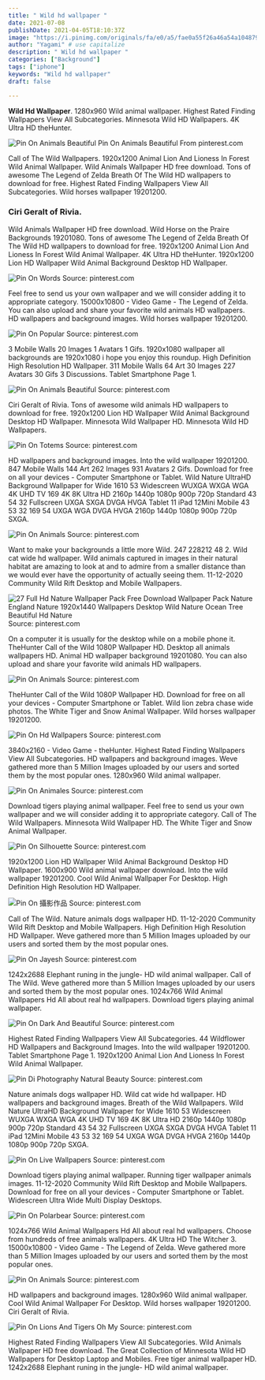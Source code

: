 ```yaml
---
title: " Wild hd wallpaper "
date: 2021-07-08
publishDate: 2021-04-05T18:10:37Z
image: "https://i.pinimg.com/originals/fa/e0/a5/fae0a55f26a46a54a104879e07a344b5.jpg"
author: "Yagami" # use capitalize
description: " Wild hd wallpaper "
categories: ["Background"]
tags: ["iphone"]
keywords: "Wild hd wallpaper"
draft: false

---
```



**Wild Hd Wallpaper**. 1280x960 Wild animal wallpaper. Highest Rated Finding Wallpapers View All Subcategories. Minnesota Wild HD Wallpapers. 4K Ultra HD theHunter.

![Pin On Animals Beautiful](https://i.pinimg.com/originals/c2/8d/1a/c28d1af20feafa6d4d4651e7c6460c79.jpg "Pin On Animals Beautiful")
Pin On Animals Beautiful From pinterest.com


Call of The Wild Wallpapers. 1920x1200 Animal Lion And Lioness In Forest Wild Animal Wallpaper. Wild Animals Wallpaper HD free download. Tons of awesome The Legend of Zelda Breath Of The Wild HD wallpapers to download for free. Highest Rated Finding Wallpapers View All Subcategories. Wild horses wallpaper 19201200.

### Ciri Geralt of Rivia.

Wild Animals Wallpaper HD free download. Wild Horse on the Praire Backgrounds 19201080. Tons of awesome The Legend of Zelda Breath Of The Wild HD wallpapers to download for free. 1920x1200 Animal Lion And Lioness In Forest Wild Animal Wallpaper. 4K Ultra HD theHunter. 1920x1200 Lion HD Wallpaper Wild Animal Background Desktop HD Wallpaper.


![Pin On Words](https://i.pinimg.com/originals/f0/e1/2e/f0e12e9c54a6aa9d8676e67f0ec4eb7c.jpg "Pin On Words")
Source: pinterest.com

Feel free to send us your own wallpaper and we will consider adding it to appropriate category. 15000x10800 - Video Game - The Legend of Zelda. You can also upload and share your favorite wild animals HD wallpapers. HD wallpapers and background images. Wild horses wallpaper 19201200.

![Pin On Popular](https://i.pinimg.com/originals/77/03/5a/77035a2dde88179e1e007e6c65126912.jpg "Pin On Popular")
Source: pinterest.com

3 Mobile Walls 20 Images 1 Avatars 1 Gifs. 1920x1080 wallpaper all backgrounds are 1920x1080 i hope you enjoy this roundup. High Definition High Resolution HD Wallpaper. 311 Mobile Walls 64 Art 30 Images 227 Avatars 30 Gifs 3 Discussions. Tablet Smartphone Page 1.

![Pin On Animals Beautiful](https://i.pinimg.com/originals/c2/8d/1a/c28d1af20feafa6d4d4651e7c6460c79.jpg "Pin On Animals Beautiful")
Source: pinterest.com

Ciri Geralt of Rivia. Tons of awesome wild animals HD wallpapers to download for free. 1920x1200 Lion HD Wallpaper Wild Animal Background Desktop HD Wallpaper. Minnesota Wild Wallpaper HD. Minnesota Wild HD Wallpapers.

![Pin On Totems](https://i.pinimg.com/originals/85/44/f4/8544f492203994eed4974f579c5275a3.jpg "Pin On Totems")
Source: pinterest.com

HD wallpapers and background images. Into the wild wallpaper 19201200. 847 Mobile Walls 144 Art 262 Images 931 Avatars 2 Gifs. Download for free on all your devices - Computer Smartphone or Tablet. Wild Nature UltraHD Background Wallpaper for Wide 1610 53 Widescreen WUXGA WXGA WGA 4K UHD TV 169 4K 8K Ultra HD 2160p 1440p 1080p 900p 720p Standard 43 54 32 Fullscreen UXGA SXGA DVGA HVGA Tablet 11 iPad 12Mini Mobile 43 53 32 169 54 UXGA WGA DVGA HVGA 2160p 1440p 1080p 900p 720p SXGA.

![Pin On Animals](https://i.pinimg.com/originals/e9/05/32/e90532eebc5dbf4e25e7a816c48474f0.jpg "Pin On Animals")
Source: pinterest.com

Want to make your backgrounds a little more Wild. 247 228212 48 2. Wild cat wide hd wallpaper. Wild animals captured in images in their natural habitat are amazing to look at and to admire from a smaller distance than we would ever have the opportunity of actually seeing them. 11-12-2020 Community Wild Rift Desktop and Mobile Wallpapers.

![27 Full Hd Nature Wallpaper Pack Free Download Wallpaper Pack Nature England Nature 1920x1440 Wallpapers Desktop Wild Nature Ocean Tree Beautiful Hd Nature](https://i.pinimg.com/originals/50/eb/0b/50eb0b843ee137b8482d4108e241594f.jpg "27 Full Hd Nature Wallpaper Pack Free Download Wallpaper Pack Nature England Nature 1920x1440 Wallpapers Desktop Wild Nature Ocean Tree Beautiful Hd Nature")
Source: pinterest.com

On a computer it is usually for the desktop while on a mobile phone it. TheHunter Call of the Wild 1080P Wallpaper HD. Desktop all animals wallpapers HD. Animal HD wallpaper background 19201080. You can also upload and share your favorite wild animals HD wallpapers.

![Pin On Animals](https://i.pinimg.com/originals/b6/2e/a4/b62ea462238905bec0e679da8dc43713.jpg "Pin On Animals")
Source: pinterest.com

TheHunter Call of the Wild 1080P Wallpaper HD. Download for free on all your devices - Computer Smartphone or Tablet. Wild lion zebra chase wide photos. The White Tiger and Snow Animal Wallpaper. Wild horses wallpaper 19201200.

![Pin On Hd Wallpapers](https://i.pinimg.com/originals/a3/8a/4f/a38a4ffa505bc541762d492cdd1377a9.jpg "Pin On Hd Wallpapers")
Source: pinterest.com

3840x2160 - Video Game - theHunter. Highest Rated Finding Wallpapers View All Subcategories. HD wallpapers and background images. Weve gathered more than 5 Million Images uploaded by our users and sorted them by the most popular ones. 1280x960 Wild animal wallpaper.

![Pin On Animales](https://i.pinimg.com/originals/0b/5f/e9/0b5fe9282e3415d32b20611f8be8eea5.jpg "Pin On Animales")
Source: pinterest.com

Download tigers playing animal wallpaper. Feel free to send us your own wallpaper and we will consider adding it to appropriate category. Call of The Wild Wallpapers. Minnesota Wild Wallpaper HD. The White Tiger and Snow Animal Wallpaper.

![Pin On Silhouette](https://i.pinimg.com/originals/31/d9/bd/31d9bdfc069e51d98263cfc0223093f0.jpg "Pin On Silhouette")
Source: pinterest.com

1920x1200 Lion HD Wallpaper Wild Animal Background Desktop HD Wallpaper. 1600x900 Wild animal wallpaper download. Into the wild wallpaper 19201200. Cool Wild Animal Wallpaper For Desktop. High Definition High Resolution HD Wallpaper.

![Pin On 攝影作品](https://i.pinimg.com/originals/69/f4/16/69f416d561e3ebe9578ff5e20b4abf36.jpg "Pin On 攝影作品")
Source: pinterest.com

Call of The Wild. Nature animals dogs wallpaper HD. 11-12-2020 Community Wild Rift Desktop and Mobile Wallpapers. High Definition High Resolution HD Wallpaper. Weve gathered more than 5 Million Images uploaded by our users and sorted them by the most popular ones.

![Pin On Jayesh](https://i.pinimg.com/originals/b8/8c/d3/b88cd358eda7c3a196f81946df3646c1.jpg "Pin On Jayesh")
Source: pinterest.com

1242x2688 Elephant runing in the jungle- HD wild animal wallpaper. Call of The Wild. Weve gathered more than 5 Million Images uploaded by our users and sorted them by the most popular ones. 1024x766 Wild Animal Wallpapers Hd All about real hd wallpapers. Download tigers playing animal wallpaper.

![Pin On Dark And Beautiful](https://i.pinimg.com/originals/5b/08/0a/5b080a386cd880732cb34e4bf4dbfd9d.jpg "Pin On Dark And Beautiful")
Source: pinterest.com

Highest Rated Finding Wallpapers View All Subcategories. 44 Wildflower HD Wallpapers and Background Images. Into the wild wallpaper 19201200. Tablet Smartphone Page 1. 1920x1200 Animal Lion And Lioness In Forest Wild Animal Wallpaper.

![Pin Di Photography Natural Beauty](https://i.pinimg.com/originals/fa/a7/93/faa79395c794836b5344b1e473fda257.jpg "Pin Di Photography Natural Beauty")
Source: pinterest.com

Nature animals dogs wallpaper HD. Wild cat wide hd wallpaper. HD wallpapers and background images. Breath of the Wild Wallpapers. Wild Nature UltraHD Background Wallpaper for Wide 1610 53 Widescreen WUXGA WXGA WGA 4K UHD TV 169 4K 8K Ultra HD 2160p 1440p 1080p 900p 720p Standard 43 54 32 Fullscreen UXGA SXGA DVGA HVGA Tablet 11 iPad 12Mini Mobile 43 53 32 169 54 UXGA WGA DVGA HVGA 2160p 1440p 1080p 900p 720p SXGA.

![Pin On Live Wallpapers](https://i.pinimg.com/originals/1c/76/15/1c76152993bd6428a577a8551e3a0fc8.jpg "Pin On Live Wallpapers")
Source: pinterest.com

Download tigers playing animal wallpaper. Running tiger wallpaper animals images. 11-12-2020 Community Wild Rift Desktop and Mobile Wallpapers. Download for free on all your devices - Computer Smartphone or Tablet. Widescreen Ultra Wide Multi Display Desktops.

![Pin On Polarbear](https://i.pinimg.com/originals/5a/94/66/5a946614032f6485a32505b74c64a4b6.jpg "Pin On Polarbear")
Source: pinterest.com

1024x766 Wild Animal Wallpapers Hd All about real hd wallpapers. Choose from hundreds of free animals wallpapers. 4K Ultra HD The Witcher 3. 15000x10800 - Video Game - The Legend of Zelda. Weve gathered more than 5 Million Images uploaded by our users and sorted them by the most popular ones.

![Pin On Animals](https://i.pinimg.com/originals/b2/fa/83/b2fa834f0870b2ddd913754b9dd33912.jpg "Pin On Animals")
Source: pinterest.com

HD wallpapers and background images. 1280x960 Wild animal wallpaper. Cool Wild Animal Wallpaper For Desktop. Wild horses wallpaper 19201200. Ciri Geralt of Rivia.

![Pin On Lions And Tigers Oh My](https://i.pinimg.com/originals/fa/e0/a5/fae0a55f26a46a54a104879e07a344b5.jpg "Pin On Lions And Tigers Oh My")
Source: pinterest.com

Highest Rated Finding Wallpapers View All Subcategories. Wild Animals Wallpaper HD free download. The Great Collection of Minnesota Wild HD Wallpapers for Desktop Laptop and Mobiles. Free tiger animal wallpaper HD. 1242x2688 Elephant runing in the jungle- HD wild animal wallpaper.

